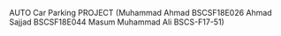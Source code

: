 AUTO Car Parking PROJECT (Muhammad Ahmad BSCSF18E026 Ahmad Sajjad BSCSF18E044 Masum Muhammad Ali BSCS-F17-51)
